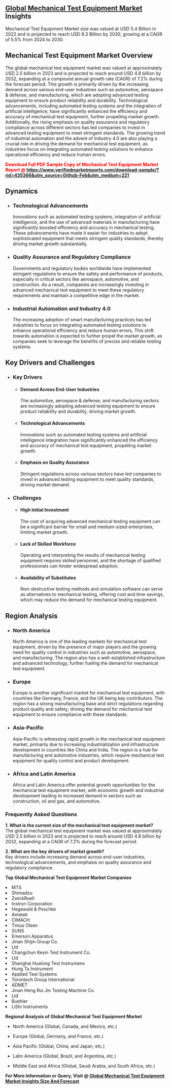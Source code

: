 <h2><a href="https://www.verifiedmarketreports.com/download-sample/?rid=435366&amp;utm_source=Github&amp;utm_medium=221" target="_blank">Global Mechanical Test Equipment Market</a> Insights</h2><p>Mechanical Test Equipment Market size was valued at USD 5.4 Billion in 2022 and is projected to reach USD 8.3 Billion by 2030, growing at a CAGR of 5.5% from 2024 to 2030.</p><p> <h2>Mechanical Test Equipment Market Overview</h2> <p>The global mechanical test equipment market was valued at approximately USD 2.5 billion in 2023 and is projected to reach around USD 4.8 billion by 2032, expanding at a compound annual growth rate (CAGR) of 7.2% during the forecast period. This growth is primarily driven by the increasing demand across various end-user industries such as automotive, aerospace & defense, and manufacturing, which are adopting advanced testing equipment to ensure product reliability and durability. Technological advancements, including automated testing systems and the integration of artificial intelligence, have significantly enhanced the efficiency and accuracy of mechanical test equipment, further propelling market growth. Additionally, the rising emphasis on quality assurance and regulatory compliance across different sectors has led companies to invest in advanced testing equipment to meet stringent standards. The growing trend of industrial automation and the advent of Industry 4.0 are also playing a crucial role in driving the demand for mechanical test equipment, as industries focus on integrating automated testing solutions to enhance operational efficiency and reduce human errors. </p> <p><strong><p><span class=""><span style="color: #ff0000;"><strong>Download Full PDF Sample Copy of Mechanical Test Equipment Market Report</strong> @ </span><a href="https://www.verifiedmarketreports.com/download-sample/?rid=435366&amp;utm_source=Github-Feb&amp;utm_medium=221" target="_blank">https://www.verifiedmarketreports.com/download-sample/?rid=435366&amp;utm_source=Github-Feb&amp;utm_medium=221</a></span></p></strong></p> <h2>Dynamics</h2> <ul> <li><h3>Technological Advancements</h3> <p>Innovations such as automated testing systems, integration of artificial intelligence, and the use of advanced materials in manufacturing have significantly boosted efficiency and accuracy in mechanical testing. These advancements have made it easier for industries to adopt sophisticated equipment that meets stringent quality standards, thereby driving market growth substantially. </p> </li> <li><h3>Quality Assurance and Regulatory Compliance</h3> <p>Governments and regulatory bodies worldwide have implemented stringent regulations to ensure the safety and performance of products, especially in critical sectors like aerospace, automotive, and construction. As a result, companies are increasingly investing in advanced mechanical test equipment to meet these regulatory requirements and maintain a competitive edge in the market. </p> </li> <li><h3>Industrial Automation and Industry 4.0</h3> <p>The increasing adoption of smart manufacturing practices has led industries to focus on integrating automated testing solutions to enhance operational efficiency and reduce human errors. This shift towards automation is expected to further propel the market growth, as companies seek to leverage the benefits of precise and reliable testing systems. </p> </li> </ul> <h2>Key Drivers and Challenges</h2> <ul> <li><h3>Key Drivers</h3> <ul> <li><h4>Demand Across End-User Industries</h4> <p>The automotive, aerospace & defense, and manufacturing sectors are increasingly adopting advanced testing equipment to ensure product reliability and durability, driving market growth. </p> </li> <li><h4>Technological Advancements</h4> <p>Innovations such as automated testing systems and artificial intelligence integration have significantly enhanced the efficiency and accuracy of mechanical test equipment, propelling market growth. </p> </li> <li><h4>Emphasis on Quality Assurance</h4> <p>Stringent regulations across various sectors have led companies to invest in advanced testing equipment to meet quality standards, driving market demand. </p> </li> </ul> </li> <li><h3>Challenges</h3> <ul> <li><h4>High Initial Investment</h4> <p>The cost of acquiring advanced mechanical testing equipment can be a significant barrier for small and medium-sized enterprises, limiting market growth. </p> </li> <li><h4>Lack of Skilled Workforce</h4> <p>Operating and interpreting the results of mechanical testing equipment requires skilled personnel, and the shortage of qualified professionals can hinder widespread adoption. </p> </li> <li><h4>Availability of Substitutes</h4> <p>Non-destructive testing methods and simulation software can serve as alternatives to mechanical testing, offering cost and time savings, which may reduce the demand for mechanical testing equipment. </p> </li> </ul> </li> </ul> <h2>Region Analysis</h2> <ul> <li><h3>North America</h3> <p>North America is one of the leading markets for mechanical test equipment, driven by the presence of major players and the growing need for quality control in industries such as automotive, aerospace, and manufacturing. The region also has a well-established infrastructure and advanced technology, further fueling the demand for mechanical test equipment. </p> </li> <li><h3>Europe</h3> <p>Europe is another significant market for mechanical test equipment, with countries like Germany, France, and the UK being key contributors. The region has a strong manufacturing base and strict regulations regarding product quality and safety, driving the demand for mechanical test equipment to ensure compliance with these standards. </p> </li> <li><h3>Asia-Pacific</h3> <p>Asia-Pacific is witnessing rapid growth in the mechanical test equipment market, primarily due to increasing industrialization and infrastructure development in countries like China and India. The region is a hub for manufacturing and automotive industries, which require mechanical test equipment for quality control and product development. </p> </li> <li><h3>Africa and Latin America</h3> <p>Africa and Latin America offer potential growth opportunities for the mechanical test equipment market, with economic growth and industrial development leading to increased demand in sectors such as construction, oil and gas, and automotive. </p> </li> </ul> <h3>Frequently Asked Questions</h3> <p><strong>1. What is the current size of the mechanical test equipment market?</strong><br> The global mechanical test equipment market was valued at approximately USD 2.5 billion in 2023 and is projected to reach around USD 4.8 billion by 2032, expanding at a CAGR of 7.2% during the forecast period. </p> <p><strong>2. What are the key drivers of market growth?</strong><br> Key drivers include increasing demand across end-user industries, technological advancements, and emphasis on quality assurance and regulatory compliance.</p><p><strong>Top Global Mechanical Test Equipment Market Companies</strong></p><div data-test-id=""><p><li>MTS</li><li> Shimadzu</li><li> ZwickRoell</li><li> Instron Corporation</li><li> Hegewald & Peschke</li><li> Ametek</li><li> CIMACH</li><li> Tinius Olsen</li><li> SUNS</li><li> Emerson Apparatus</li><li> Jinan Shijin Group Co.</li><li> Ltd</li><li> Changchun Kexin Test Instrument Co.</li><li> Ltd</li><li> Shanghai Hualong Test Instrumens</li><li> Hung Ta Instrument</li><li> Applied Test Systems</li><li> Torontech Group International</li><li> ADMET</li><li> Jinan Heng Rui Jin Testing Machine Co.</li><li> Ltd</li><li> Buehler</li><li> LiShi Instruments</li></p><div><strong>Regional Analysis of&nbsp;Global Mechanical Test Equipment Market</strong></div><ul><li dir="ltr"><p dir="ltr">North America&nbsp;(Global, Canada, and Mexico, etc.)</p></li><li dir="ltr"><p dir="ltr">Europe (Global, Germany, and France, etc.)</p></li><li dir="ltr"><p dir="ltr">Asia Pacific&nbsp;(Global, China, and Japan, etc.)</p></li><li dir="ltr"><p dir="ltr">Latin America&nbsp;(Global, Brazil, and Argentina, etc.)</p></li><li dir="ltr">Middle East and Africa&nbsp;(Global, Saudi Arabia, and South Africa, etc.)</li></ul><p><strong>For More Information or Query, Visit @&nbsp;</strong><strong><a href="https://www.verifiedmarketreports.com/product/mechanical-test-equipment-market/?utm_source=Github&amp;utm_medium=221" target="_blank">Global Mechanical Test Equipment Market Insights Size And Forecast</a></strong></p></div>
